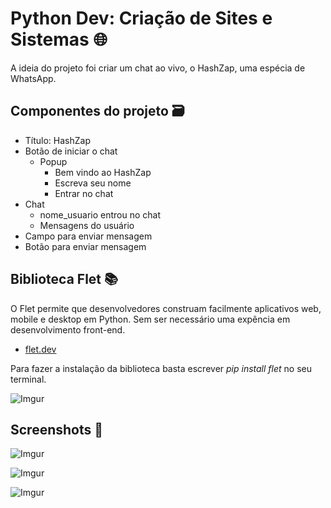# Python Dev: Criação de Sites e Sistemas 🌐

A ideia do projeto foi criar um chat ao vivo, o HashZap, uma espécia de WhatsApp. 

## Componentes do projeto 🗃️

- Título: HashZap
- Botão de iniciar o chat
    - Popup
        - Bem vindo ao HashZap
        - Escreva seu nome
        - Entrar no chat
- Chat
    - nome_usuario entrou no chat
    - Mensagens do usuário
- Campo para enviar mensagem
- Botão para enviar mensagem

## Biblioteca Flet 📚

O Flet permite que desenvolvedores construam facilmente aplicativos web, mobile e desktop em Python. Sem ser necessário uma expência em desenvolvimento front-end.

- [flet.dev](https://flet.dev)

Para fazer a instalação da biblioteca basta escrever _pip install flet_ no seu terminal.

![Imgur](https://i.imgur.com/1l1Tmnb.png)

## Screenshots 📸

![Imgur](https://i.imgur.com/d19UEz2.png)

![Imgur](https://i.imgur.com/IP52afd.png)

![Imgur](https://i.imgur.com/HsGssPy.png)